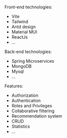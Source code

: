 Front-end technologies:
<ul>
   <li>Vite</li>
   <li>Tailwind</li>
   <li>Antd design</li>
   <li>Material MUI</li>
   <li>ReactJs</li>
   <li>...</li>
</ul>
Back-end technologies:
<ul>
   <li>Spring Microservices</li>
   <li>MongoDB</li>
   <li>Mysql</li>
   <li>...</li>
</ul>
Features:
<ul>
   <li>Authorization</li>
   <li>Authentication</li>
   <li>Roles and Privileges</li>
   <li>Collaborative filtering</li>
   <li>Recommendation system</li>
   <li>CRUD</li>
   <li>Statistics</li>
   <li>...</li>
</ul>
